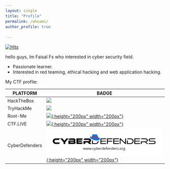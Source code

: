 ```yaml
---
layout: single
title: "Profile"
permalink: /whoami/
author_profile: true

---
```

[![Hits](https://hits.seeyoufarm.com/api/count/incr/badge.svg?url=https%3A%2F%2Ffaisalfs10x.github.io&count_bg=%2379C83D&title_bg=%23F6971F&icon=&icon_color=%237EF3EB&title=visitor&edge_flat=false)](https://hits.seeyoufarm.com)

hello guys, Im Faisal Fs who interested in cyber security field.  

- Passionate learner.
- Interested in red teaming, ethical hacking and web application hacking.

My CTF profile:

|         PLATFORM       | BADGE               |
|-------------------|-------------------------------
|HackTheBox         | [ ![](https://www.hackthebox.eu/badge/image/133269)](https://www.hackthebox.eu/profile/133269 "HackTheBox")                       
|TryHackMe          | [ ![](https://tryhackme-badges.s3.amazonaws.com/Faisalfs10x.png)](https://tryhackme.com/p/Faisalfs10x "TryHackMe")                      
|Root-Me            | [ ![](https://miro.medium.com/max/2848/1*joz9hfPQ-osvbLiUqfakmg.png){:height="200px" width="200px"}](https://www.root-me.org/ev4dx10 "Root-Me")
|CTF.LIVE           | [ ![](https://gbad85.github.io/post/ctflive-recon-ssh/featured.png){:height="200px" width="200px"}](https://www.ctf.live/playerstats?teamid=110529027437819216783 "CTF.LIVE")
|CyberDefenders     | [ ![](https://raw.githubusercontent.com/faisalfs10x/faisalfs10x.github.io/master/asset/thm/cyberdef.png){:height="200px" width="200px"}](https://cyberdefenders.org/accounts/profile/ev4dx10 "CyberDefenders")




 
